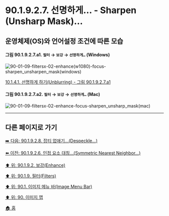 # 90.1.9.2.7. 선명하게… - Sharpen (Unsharp Mask)…
## 운영체제(OS)와 언어설정 조건에 따른 모습

<a id="90-01-09-02-07-a1"></a>

#### 그림 90.1.9.2.7.a1. `필터` → `보강` → `선명하게…` (Windows)
![90-01-09-filtersx-02-enhance(w1080)-focus-sharpen_unsharpen_mask(windows)](https://github.com/wonder13662/gimp/assets/15767104/1a306ad6-8d76-446b-bfb0-ecd7aeb70ad3)

[10.1.4.1. 선명하게 하기(Unblurring) - 그림 90.1.9.2.7.a1](./10-01-04-01-unblurring.md#90-01-09-02-07-a1)

<a id="90-01-09-02-07-a2"></a>

#### 그림 90.1.9.2.7.a2. `필터` → `보강` → `선명하게…` (Mac)
![90-01-09-filtersx-02-enhance-focus-sharpen_unsharp_mask(mac)](https://github.com/wonder13662/gimp/assets/15767104/c133d045-989b-40e1-9a62-3ed8fe0a3c59)

***

## 다른 페이지로 가기

[➡️ 다음: 90.1.9.2.8. 잡티 없애기…(Despeckle…)](./90-01-09-02-08-despeckle.md)

[⬅️ 이전: 90.1.9.2.6. 인접 요소 대칭…(Symmetric Nearest Neighbor…)](./90-01-09-02-06-symmetric_nearest_neighbor.md)

[⬆️ 위: 90.1.9.2. 보강(Enhance)](./90-01-09-02-00-enhance.md)

[⬆️ 위: 90.1.9. 필터(Filters)](./90-01-09-00-filters.md)

[⬆️ 위: 90.1. 이미지 메뉴 바(Image Menu Bar)](./90-01-00-image-menu-bar.md)

[⬆️ 위: 90. 이미지 맵](./90-00-image-map.md)

[🏠 홈](./00-home.md)
